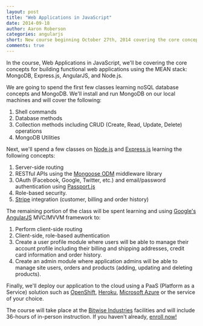 ```yaml
---
layout: post
title: "Web Applications in JavaScript"
date: 2014-09-18
author: Aaron Roberson
categories: angularjs
short: New course beginning October 27th, 2014 covering the core concepts for building functional web applications using the MEAN stack: MongoDB, Express.js, AngularJS, and Node.js
comments: true
---
```


In the course, Web Applications in JavaScript, we'll be covering the core concepts for building functional web applications using the MEAN stack: MongoDB, Express.js, AngularJS, and Node.js.

We are going to spend the first few classes learning noSQL database concepts and MongoDB. We'll install and run MongoDB on our local machines and will cover the following:

1. Shell commands
2. Database methods
3. Collection methods including CRUD (Create, Read, Update, Delete) operations
4. MongoDB Utilities

Next, we'll spend a few classes on [Node.js](http://nodejs.org) and [Express.js](http://epxressjs.com) learning the following concepts:

1. Server-side routing
2. RESTful APIs using the [Mongoose ODM](http://mongoosejs.com) middleware library
3. OAuth (Facebook, Google, Twitter, etc.) and email/password authentication using [Passport.js](http://passportjs.org)
4. Role-based security. 
5. [Stripe](http://stripe.com) integration (customer, billing and order history)

The remaining portion of the class will be spent learning and using [Google's AngularJS](http://angularjs.org) MVC/MVVM framework to:

1. Perform client-side routing
2. Client-side, role-based authentication
3. Create a user profile module where users will be able to manage their account profile including their billing and shipping addresses, credit card information and order history.
4. Create an admin module where application admins will be able to manage site users, orders and products (adding, updating and deleting products).

Finally, we'll deploy our application to the cloud using a PaaS (Platform as a Service) solution such as [OpenShift](http://openshift.com), [Heroku](http://heroku.com), [Microsoft Azure](https://azure.microsoft.com/en-us/) or the service of your choice.

The course will take place at the [Bitwise Industries](http://bitwiseindustries.com) facilities and will include 36-hours of in-person instruction. If you haven't already, [enroll now!](http://geekwiseacademy.com/courses)